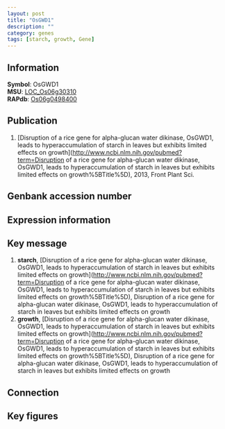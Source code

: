 ```yaml
---
layout: post
title: "OsGWD1"
description: ""
category: genes
tags: [starch, growth, Gene]
---
```


## Information
__Symbol__: OsGWD1  
__MSU__: [LOC_Os06g30310](http://rice.plantbiology.msu.edu/cgi-bin/ORF_infopage.cgi?orf=LOC_Os06g30310)  
__RAPdb__: [Os06g0498400](http://rapdb.dna.affrc.go.jp/viewer/gbrowse_details/irgsp1?name=Os06g0498400)  

## Publication
1. [Disruption of a rice gene for alpha-glucan water dikinase, OsGWD1, leads to hyperaccumulation of starch in leaves but exhibits limited effects on growth](http://www.ncbi.nlm.nih.gov/pubmed?term=Disruption of a rice gene for alpha-glucan water dikinase, OsGWD1, leads to hyperaccumulation of starch in leaves but exhibits limited effects on growth%5BTitle%5D), 2013, Front Plant Sci.

## Genbank accession number

## Expression information

## Key message
1. __starch__, [Disruption of a rice gene for alpha-glucan water dikinase, OsGWD1, leads to hyperaccumulation of starch in leaves but exhibits limited effects on growth](http://www.ncbi.nlm.nih.gov/pubmed?term=Disruption of a rice gene for alpha-glucan water dikinase, OsGWD1, leads to hyperaccumulation of starch in leaves but exhibits limited effects on growth%5BTitle%5D), Disruption of a rice gene for alpha-glucan water dikinase, OsGWD1, leads to hyperaccumulation of starch in leaves but exhibits limited effects on growth
2. __growth__, [Disruption of a rice gene for alpha-glucan water dikinase, OsGWD1, leads to hyperaccumulation of starch in leaves but exhibits limited effects on growth](http://www.ncbi.nlm.nih.gov/pubmed?term=Disruption of a rice gene for alpha-glucan water dikinase, OsGWD1, leads to hyperaccumulation of starch in leaves but exhibits limited effects on growth%5BTitle%5D), Disruption of a rice gene for alpha-glucan water dikinase, OsGWD1, leads to hyperaccumulation of starch in leaves but exhibits limited effects on growth

## Connection

## Key figures


